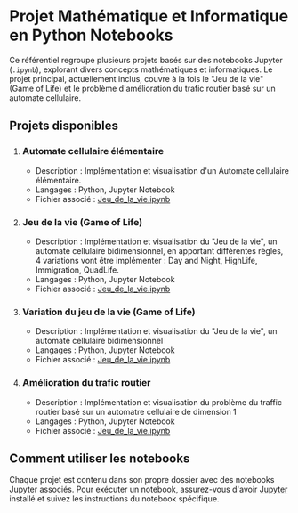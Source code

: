 # Projet Mathématique et Informatique en Python Notebooks

Ce référentiel regroupe plusieurs projets basés sur des notebooks Jupyter (`.ipynb`), explorant divers concepts mathématiques et informatiques. Le projet principal, actuellement inclus, couvre à la fois le "Jeu de la vie" (Game of Life) et le problème d'amélioration du trafic routier basé sur un automate cellulaire.

## Projets disponibles

1. ### Automate cellulaire élémentaire
   - Description : Implémentation et visualisation d'un Automate cellulaire élémentaire.
   - Langages : Python, Jupyter Notebook
   - Fichier associé : [Jeu_de_la_vie.ipynb](Le-jeu-de-la-vie/automate-elementaire.ipynb)

2. ### Jeu de la vie (Game of Life)
   - Description : Implémentation et visualisation du "Jeu de la vie", un automate cellulaire bidimensionnel, en apportant différentes règles, 4 variations vont être implémenter : Day and Night, HighLife, Immigration, QuadLife.
   - Langages : Python, Jupyter Notebook
   - Fichier associé : [Jeu_de_la_vie.ipynb](Le-jeu-de-la-vie/variations-jeu-de-la-vie.ipynb)

3. ### Variation du jeu de la vie (Game of Life)
   - Description : Implémentation et visualisation du "Jeu de la vie", un automate cellulaire bidimensionnel
   - Langages : Python, Jupyter Notebook
   - Fichier associé : [Jeu_de_la_vie.ipynb](Le-jeu-de-la-vie/jeu-de-la-vie.ipynb)

4. ### Amélioration du trafic routier
   - Description : Implémentation et visualisation du problème du traffic routier basé sur un automatre cellulaire de dimension 1
   - Langages : Python, Jupyter Notebook
   - Fichier associé : [Jeu_de_la_vie.ipynb](Le-jeu-de-la-vie/traffic-routier.ipynb)

## Comment utiliser les notebooks

Chaque projet est contenu dans son propre dossier avec des notebooks Jupyter associés. Pour exécuter un notebook, assurez-vous d'avoir [Jupyter](https://jupyter.org/) installé et suivez les instructions du notebook spécifique.

